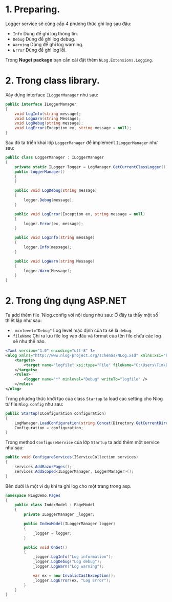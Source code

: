 ﻿# 1. Preparing.
Logger service sẽ cũng cấp 4 phương thức ghi log sau đâu:
* `Info` Dùng để ghi log thông tin.
* `Debug` Dùng để ghi log debug.
* `Warning` Dùng để ghi log warning.
* `Error` Dùng để ghi log lỗi.

Trong **Nuget package** bạn cần cài đặt thêm `NLog.Extensions.Logging`.

# 2. Trong class library.

Xây dựng interface `ILoggerManager` như sau:

```c#
public interface ILoggerManager
{
    void LogInfo(string message);
    void LogWarn(string Message);
    void LogDebug(string message);
    void LogError(Exception ex, string message = null);
}
```

Sau đó ta triển khai lớp `LoggerManager` để implement `ILoggerManager` như sau:

```c#
public class LoggerManager : ILoggerManager
{
    private static ILogger logger = LogManager.GetCurrentClassLogger();
    public LoggerManager()
    {
    }

    public void LogDebug(string message)
    {
        logger.Debug(message);
    }

    public void LogError(Exception ex, string message = null)
    {
        logger.Error(ex, message);
    }

    public void LogInfo(string message)
    {
        logger.Info(message);
    }

    public void LogWarn(string Message)
    {
        logger.Warn(Message);
    }
}
```

# 2. Trong ứng dụng ASP.NET

Ta add thêm file `Nlog.config với nội dung như sau:
Ở đây ta thấy một số thiết lập như sau:
* ` minlevel="Debug"` Log level mặc định của ta sẽ là `debug`.
* `fileName` Chỉ ra lưu file log vào đâu và format của tên file chứa các log sẽ như thế nào.

```xml
<?xml version="1.0" encoding="utf-8" ?>
<nlog xmlns="http://www.nlog-project.org/schemas/NLog.xsd" xmlns:xsi="http://www.w3.org/2001/XMLSchema-instance" autoReload="true" internalLogLevel="Trace" internalLogFile="d:\Projects\CompanyEmployees\Project\internal_logs\internallog.txt">
	<targets>
		<target name="logfile" xsi:type="File" fileName="C:\Users\Tim\Desktop\dev\common\dotnet\Source\NLogDemo\NLogDemo\${shortdate}_log.txt" layout="${longdate} ${level:uppercase=true} ${message}"/>
	</targets>
	<rules>
		<logger name="*" minlevel="Debug" writeTo="logfile" />
	</rules>
</nlog>
```

Trong phương thức khởi tạo của class `Startup` ta load các setting cho Nlog từ file `Nlog.config` như sau:
```C#
public Startup(IConfiguration configuration)
{
    LogManager.LoadConfiguration(string.Concat(Directory.GetCurrentDirectory(),"/nlog.config"));
    Configuration = configuration;
}
```

Trong method `ConfigureService` của lớp `Startup` ta add thêm một service như sau:

```c#
public void ConfigureServices(IServiceCollection services)
{
    services.AddRazorPages();
    services.AddScoped<ILoggerManager, LoggerManager>();
}
```

Bên dưới là một ví dụ khi ta ghi log cho một trang trong asp.

```c#
namespace NLogDemo.Pages
{
    public class IndexModel : PageModel
    {
        private ILoggerManager _logger;

        public IndexModel(ILoggerManager logger)
        {
            _logger = logger;
        }

        public void OnGet()
        {
            _logger.LogInfo("Log information"); 
            _logger.LogDebug("Log debug"); 
            _logger.LogWarn("Log warning");

            var ex = new InvalidCastException();
            _logger.LogError(ex, "Log Error");
        }
    }
}
```